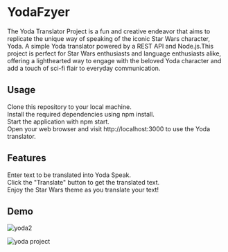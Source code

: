 # YodaFzyer

The Yoda Translator Project is a fun and creative endeavor that aims to replicate the unique way of speaking of the iconic Star Wars character, Yoda.
A simple Yoda translator powered by a REST API and Node.js.This project is perfect for Star Wars enthusiasts and language enthusiasts alike, offering a lighthearted way to engage with the beloved Yoda character and add a touch of sci-fi flair to everyday communication.

## Usage
Clone this repository to your local machine.  
Install the required dependencies using npm install.  
Start the application with npm start.  
Open your web browser and visit http://localhost:3000 to use the Yoda translator.  

## Features
Enter text to be translated into Yoda Speak.  
Click the "Translate" button to get the translated text.  
Enjoy the Star Wars theme as you translate your text!    

## Demo

![yoda2](https://github.com/tanishqj-19/YodaFzyer/assets/92851477/bf31b171-8fda-4155-83c9-7f35a4413640)  

![yoda project](https://github.com/tanishqj-19/YodaFzyer/assets/92851477/caa376a4-2e37-48b6-8570-2b5145926456)
